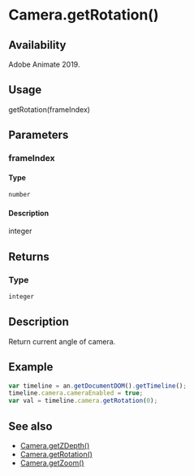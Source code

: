 # Camera.getRotation()

## Availability

Adobe Animate 2019.

## Usage

getRotation(frameIndex)

## Parameters

### **frameIndex**

#### Type

```typescript
number
```

#### Description

integer

## Returns

### Type

```typescript
integer
```

## Description

Return current angle of camera.

## Example

```javascript
var timeline = an.getDocumentDOM().getTimeline();
timeline.camera.cameraEnabled = true;
var val = timeline.camera.getRotation(0);
```

## See also

- [Camera.getZDepth()](../Camera_object/Camera.md)
- [Camera.getRotation()](../Camera_object/Camera2.md)
- [Camera.getZoom()](../Camera_object/Camera1.md)
